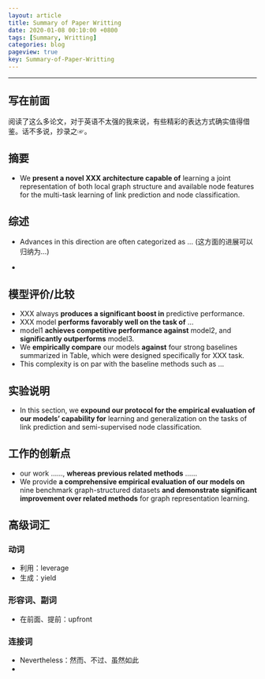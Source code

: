 ```yaml
---
layout: article
title: Summary of Paper Writting
date: 2020-01-08 00:10:00 +0800
tags: [Summary, Writting]
categories: blog
pageview: true
key: Summary-of-Paper-Writting
---
```


------



## 写在前面

阅读了这么多论文，对于英语不太强的我来说，有些精彩的表达方式确实值得借鉴。话不多说，抄录之☞。





## 摘要

- We **present a novel XXX architecture capable of** learning a joint representation of both local graph structure and available node features for the multi-task learning of link prediction and node classification.

## 综述

- Advances in this direction are often categorized as … (这方面的进展可以归纳为…)

- 

## 模型评价/比较

- XXX always **produces a significant boost in** predictive performance.
- XXX model **performs favorably well on the task of** …
- model1 **achieves competitive performance against** model2, and **significantly outperforms** model3.
- We **empirically compare** our models **against** four strong baselines summarized in Table, which were designed specifically for XXX task.
- This complexity is on par with the baseline methods such as …



## 实验说明

- In this section, we **expound our protocol for the empirical evaluation of our models’ capability for** learning and generalization on the tasks of link prediction and semi-supervised node classification.



## 工作的创新点

- our work ……, **whereas previous related methods** ……
- We provide **a comprehensive empirical evaluation of our models on** nine benchmark graph-structured datasets **and demonstrate significant improvement over related methods** for graph representation learning.



## 高级词汇

### 动词

- 利用：leverage
- 生成：yield

### 形容词、副词

- 在前面、提前：upfront

### 连接词

- Nevertheless：然而、不过、虽然如此
- 
